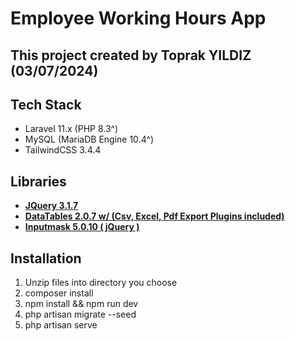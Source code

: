 # Employee Working Hours App

## This project created by Toprak YILDIZ (03/07/2024)

## Tech Stack
- Laravel 11.x (PHP 8.3^)
- MySQL (MariaDB Engine 10.4^)
- TailwindCSS 3.4.4


## Libraries
- **[JQuery 3.1.7](https://jquery.com/)**
- **[DataTables 2.0.7 w/ (Csv, Excel, Pdf Export Plugins included)](https://datatables.net/)**
- **[Inputmask 5.0.10 ( jQuery )](https://robinherbots.github.io/Inputmask/)**


## Installation

1) Unzip files into directory you choose
2) composer install
3) npm install && npm run dev
4) php artisan migrate --seed
5) php artisan serve

